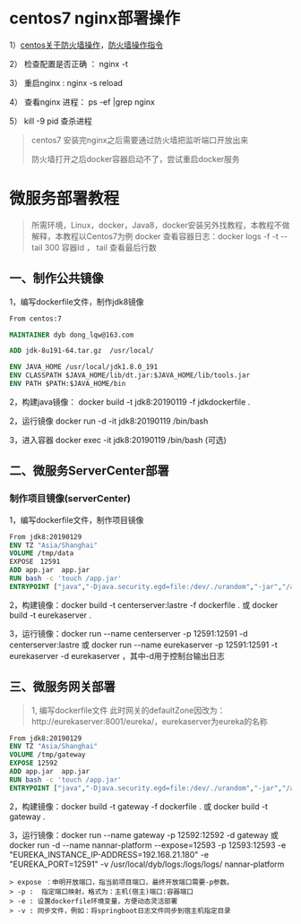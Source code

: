 # centos7 nginx部署操作

1）[centos关于防火墙操作](<https://www.cnblogs.com/kccdzz/p/8110143.html>)，[防火墙操作指令](<https://www.cnblogs.com/hubing/p/6058932.html>)

2） 检查配置是否正确 ：  nginx -t

3） 重启nginx  :   nginx -s reload

4） 查看nginx 进程： ps -ef |grep nginx

5） kill -9 pid 查杀进程	

> centos7 安装完nginx之后需要通过防火墙把监听端口开放出来
>
> 防火墙打开之后docker容器启动不了，尝试重启docker服务

# 微服务部署教程

>  所需环境，Linux，docker，Java8，docker安装另外找教程，本教程不做解释，本教程以Centos7为例
>  docker 查看容器日志：docker logs -f -t --tail 300 容器Id   ， tail 查看最后行数

## 一、制作公共镜像

1，编写dockerfile文件，制作jdk8镜像

```dockerfile
From centos:7

MAINTAINER dyb dong_lqw@163.com

ADD jdk-8u191-64.tar.gz  /usr/local/

ENV JAVA_HOME /usr/local/jdk1.8.0_191
ENV CLASSPATH $JAVA_HOME/lib/dt.jar:$JAVA_HOME/lib/tools.jar
ENV PATH $PATH:$JAVA_HOME/bin
```

2，构建java镜像： docker build -t jdk8:20190119  -f jdkdockerfile .

2，运行镜像 docker run -d -it jdk8:20190119 /bin/bash 

3，进入容器 docker exec -it jdk8:20190119 /bin/bash (可选)



##  二、微服务ServerCenter部署

### 制作项目镜像(serverCenter)

1，编写dockerfile文件，制作项目镜像

```dockerfile
From jdk8:20190129
ENV TZ "Asia/Shanghai"
VOLUME /tmp/data
EXPOSE　12591
ADD app.jar  app.jar
RUN bash -c 'touch /app.jar'
ENTRYPOINT ["java","-Djava.security.egd=file:/dev/./urandom","-jar","/app.jar"]
```

2，构建镜像：docker build -t centerserver:lastre -f dockerfile . 或 docker build -t eurekaserver  .

3，运行镜像：docker run --name centerserver -p 12591:12591 -d centerserver:lastre 或 docker run --name eurekaserver -p 12591:12591 -t eurekaserver  -d eurekaserver ，其中-d用于控制台输出日志



## 三、微服务网关部署



> 1, 编写dockerfile文件
>  此时网关的defaultZone因改为： http://eurekaserver:8001/eureka/，eurekaserver为eureka的名称

~~~ dockerfile
From jdk8:20190129
ENV TZ "Asia/Shanghai"
VOLUME /tmp/gateway
EXPOSE 12592 
ADD app.jar  app.jar
RUN bash -c 'touch /app.jar'
ENTRYPOINT ["java","-Djava.security.egd=file:/dev/./urandom","-jar","/app.jar"]
~~~

2，构建镜像：docker build -t gateway -f dockerfile . 或  docker build -t gateway  .

3，运行镜像：docker run --name gateway -p 12592:12592 -d gateway  或  docker run -d --name nannar-platform --expose=12593 -p 12593:12593 -e "EUREKA_INSTANCE_IP-ADDRESS=192.168.21.180" -e "EUREKA_PORT=12591" -v /usr/local/dyb/logs:/logs/logs/ nannar-platform
~~~  指令说明
> expose ：申明开放端口，指当前项目端口，最终开放端口需要-p参数。
> -p :  指定端口映射，格式为：主机(宿主)端口:容器端口
> -e : 设置dockerfile环境变量，方便动态灵活部署
> -v : 同步文件，例如：将springboot日志文件同步到宿主机指定目录
~~~
